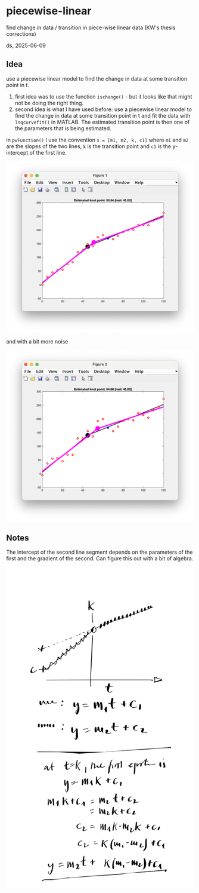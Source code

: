 # piecewise-linear

find change in data / transition in piece-wise linear data (KW's thesis corrections)

ds, 2025-06-09

## Idea

use a piecewise linear model to find the change in data at some transition point in t.

1. first idea was to use the function `ischange()` - but it looks like that might not be doing the right thing.
2. second idea is what I have used before: use a piecewise linear model to find the change in data at some transition point in t and fit the data with `lsqcurvefit()` in MATLAB. The estimated transition point is then one of the parameters that is being estimated.

in `pwFunction()` I use the convention `x = [m1, m2, k, c1]` where `m1` and `m2` are the slopes of the two lines, `k` is the transition point and `c1` is the y-intercept of the first line.

![](./low-noise-case.png)

and with a bit more noise

![](./higer-noise-case.png)

## Notes

The intercept of the second line segment depends on the parameters of the first  and the gradient of the second. Can figure this out with a bit of algebra.

![](./find-c2-param.png)

